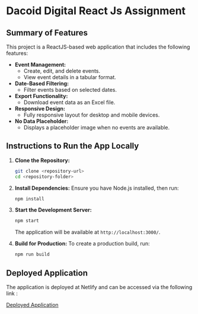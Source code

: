 

# Dacoid Digital React Js Assignment

## Summary of Features

This project is a ReactJS-based web application that includes the following features:

- **Event Management:**
  - Create, edit, and delete events.
  - View event details in a tabular format.
- **Date-Based Filtering:**
  - Filter events based on selected dates.
- **Export Functionality:**
  - Download event data as an Excel file.
- **Responsive Design:**
  - Fully responsive layout for desktop and mobile devices.
- **No Data Placeholder:**
  - Displays a placeholder image when no events are available.

## Instructions to Run the App Locally

1. **Clone the Repository:**
   ```bash
   git clone <repository-url>
   cd <repository-folder>
   ```

2. **Install Dependencies:**
   Ensure you have Node.js installed, then run:
   ```bash
   npm install
   ```

3. **Start the Development Server:**
   ```bash
   npm start
   ```
   The application will be available at `http://localhost:3000/`.

4. **Build for Production:**
   To create a production build, run:
   ```bash
   npm run build
   ```

## Deployed Application

The application is deployed at Netlify and can be accessed via the following link :

[Deployed Application](https://dacoiddigital-reactjs.netlify.app/)
